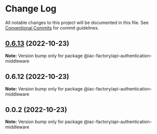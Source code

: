 # Change Log

All notable changes to this project will be documented in this file.
See [Conventional Commits](https://conventionalcommits.org) for commit guidelines.

## [0.6.13](https://github.com/iac-factory/node-authentication-api/compare/@iac-factory/api-authentication-middleware@0.6.12...@iac-factory/api-authentication-middleware@0.6.13) (2022-10-23)

**Note:** Version bump only for package @iac-factory/api-authentication-middleware





## 0.6.12 (2022-10-23)

**Note:** Version bump only for package @iac-factory/api-authentication-middleware





## 0.0.2 (2022-10-23)

**Note:** Version bump only for package @iac-factory/api-authentication-middleware
